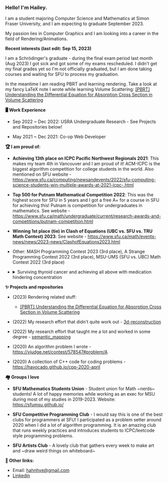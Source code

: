 ### Hello! I'm Hailey. 

I am a student majoring Computer Science and Mathematics at Simon Fraser University, and I am expecting to graduate September 2023.

My passion lies in Computer Graphics and I am looking into a career in the field of Rendering/Animations. 

**Recent interests (last edit: Sep 15, 2023)**

I am a Schrödinger's graduate - during the final exam period last month (Aug 2023) I got sick and got some of my exams rescheduled. I didn't get my final grades yet so I'm not officially graduated, but I am done taking courses and waiting for SFU to process my graduation.

In the meantime I am reading PBRT and learning rendering. Take a look at my fancy LaTeX note I wrote while learning Volume Scattering: [[PBRT] Understanding the Differential Equation for Absorption Cross Section in Volume Scattering](https://github.com/havocado/notes/blob/main/230913-understanding-absorption-cross-section.md)

**🖥️ Work Experience**

- Sep 2022 ~ Dec 2022: USRA Undergraduate Research - See Projects and Repositories below!

<!--**Repos [🗄️ semantic_mapping](https://github.com/havocado/semantic_mapping) [🗄️ 3d-reconstruction](https://github.com/havocado/3d-reconstruction)**-->

- May 2021 ~ Dec 2021: Co-op Web Developer

**🏆 I am proud of:**

- **Achieving 13th place on ICPC Pacific Northwest Regionals 2021**: This makes my team 4th in Vancouver and I am proud of it! ACM-ICPC is the biggest algorithm competition for college students in the world. Also mentioned on SFU website - https://www.sfu.ca/computing/newsandevents/2022/sfu-computing-science-students-win-multiple-awards-at-2021-icpc-.html

- **Top 500 for Putnam Mathematical Competition 2022**: This was the highest score for SFU in 5 years and I got a free A+ for a course in SFU for achieving this! Putnam is competition for undergraduates in mathematics. See website - https://www.sfu.ca/math/undergraduate/current/research-awards-and-competitions/putnam-competition.html

- **Winning 1st place (tie) in Clash of Equations (UBC vs. SFU vs. TRU Math Contest) 2023**: See website - https://www.sfu.ca/math/events-news/news/2023-news/ClashofEquations2023.html

- Other: MASH Programming Contest 2023 (3rd place), A Strange Programming Contest 2022 (3rd place), MSU-UMS (SFU vs. UBC) Math Contest 2022 (3rd place)

- <details>
  <summary>Surviving thyroid cancer and achieving all above with medication hindering concentration</summary>
  <p>
  <blockquote>
    <p>I don't mention this often because cancer feels like a too heavy topic to bring up in an everyday conversation, so it's normal if you already knew me for a while but never heard about this! 😆
  
    <p>I had thyroid cancer several years ago. It's one of the least fatal kind of cancer and I am doing fine (after removing thyroid and going through RAI therapy - it was sure an interesting experience to become radioactive for a week)
  
  I'm currently on TSH suppression, which prevents remaining thyroid cells doing any work, so suppressing the possibility of recurrent cancer. This causes common hyperthyroidism-like symptoms such as:
  - Fatigue (need 9+ hours of sleep everyday)
  - Fast heartbeat
  - Hard to concentrate
  - Sensitivity to cold/heat (the reason I carry an extra clothing everywhere)
  - Weight loss
<br></br>
 
  I am aware that disclosing past cancer can bring some social stigma such as being unable to perform work and being weak (as some studies [[1](https://www.researchgate.net/publication/302972012_The_Big_C-stigma_cancer_and_workplace_discrimination)] [[2](https://onlinelibrary.wiley.com/doi/10.1002/pon.5690)] have shown), so I will assure you that (1) I am expecting to cease TSH suppression within 2~3 years, (2) I maintained a GPA over A- while pursuing a difficult joint major, and (3) healthy enough to do deadlifts.

  Cancer taught me to appreciate my life and follow my passion. In my teenage I often overworked until 1am in the highschool dorm to get good grades and only thought about being successful in the future. Now I make sure I'm not burned out on work, choose the field I enjoy the most (computer graphics!!) and enjoy hobbies (arts!!)
  
  I also have some bad shoulders due to lymph node dissection but I think that's fairly common among programmers.</blockquote>
</details>

**✨ Projects and repositories**

- (2023) Rendering related stuff:
  - [[PBRT] Understanding the Differential Equation for Absorption Cross Section in Volume Scattering](https://github.com/havocado/notes/blob/main/230913-understanding-absorption-cross-section.md)

- (2022) My research effort that didn't quite work out - [3d-reconstruction](https://github.com/havocado/3d-reconstruction)

- (2022) My research effort that taught me a lot and worked in some degree - [semantic_mapping](https://github.com/havocado/semantic_mapping)

- (2020) An algorithm problem I wrote - https://vjudge.net/contest/578547#problem/A

- (2020) A collection of C++ code for coding problems - https://havocado.github.io/cpp-2020-april

**🏘️ Groups I love**

- **SFU Mathematics Students Union** - Student union for Math ~nerds~ students! A lot of happy memories while working as an exec for MSU during most of my studies in 2019-2023. Website: https://sfumsu.github.io/

- **SFU Competitive Programming Club** - I would say this is one of the best clubs for programmers at SFU! I participated as a problem setter around 2020 when I did a lot of algorithm programming. It is an amazing club that runs weekly practices and introduces students to ICPC/leetcode style programming problems.

- **SFU Artists Club** - A lovely club that gathers every week to make art and ~draw weird things on whiteboard~

**💬 Other links:**

- Email: hahnhye@gmail.com
- [Linkedin](linkedin.com/in/hailey-ahn)

<!--
**havocado/havocado** is a ✨ _special_ ✨ repository because its `README.md` (this file) appears on your GitHub profile.

Here are some ideas to get you started:

- 🔭 I’m currently working on ...
- 🌱 I’m currently learning ...
- 👯 I’m looking to collaborate on ...
- 🤔 I’m looking for help with ...
- 💬 Ask me about ...
- 📫 How to reach me: ...
- 😄 Pronouns: ...
- ⚡ Fun fact: ...
-->
